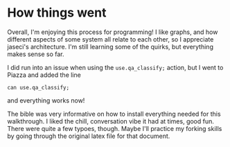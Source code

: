 # How things went

Overall, I'm enjoying this process for programming! I like graphs, and how 
different aspects of some system all relate to each other, so I appreciate 
jaseci's architecture. I'm still learning some of the quirks, but everything 
makes sense so far.

I did run into an issue when using the `use.qa_classify;` action, but I went 
to Piazza and added the line

```
can use.qa_classify;
```

and everything works now!

The bible was very informative on how to install everything needed for this 
walkthrough. I liked the chill, conversation vibe it had at times, good fun. 
There were quite a few typoes, though. Maybe I'll practice my forking skills
by going through the original latex file for that document.